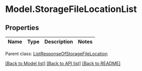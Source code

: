 # Model.StorageFileLocationList
## Properties
Name | Type | Description | Notes
------------ | ------------- | ------------- | -------------

 Parent class: [ListResponseOfStorageFileLocation](ListResponseOfStorageFileLocation.md)

[[Back to Model list]](README.md#documentation-for-models) [[Back to API list]](README.md#documentation-for-api-endpoints) [[Back to README]](README.md)


